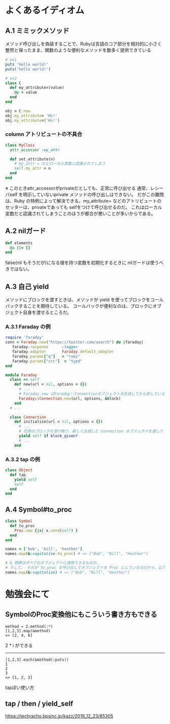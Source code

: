 # よくあるイディオム

## A.1 ミミックメソッド
メソッド呼び出しを偽装することで、Rubyは言語のコア部分を相対的に小さく整然と保ったまま、関数のような便利なメソッドを数多く提供できている

```ruby
# ex1
puts 'hello world!'
puts('hello world!')

# ex2
class C
  def my_attribute=(value)
    @p = value
  end
end

obj = C.new
obj.my_attribute= 'Hi!'
obj.my_attribute=('Hi!')
```

### column アトリビュートの不具合

```ruby
class MyClass
  attr_accessor :my_attr

  def set_attribute(n)
    # my_attr = だとローカル変数と認識されてしまう
    self.my_attr = n
  end
end
```

※ このときattr_accessorがprivateだとしても、正常に呼び出せる
通常、レシーバself を明示していないprivate メソッドの呼び出しはできない。
だがこの難問は、Ruby の特例によって解決できる。my_attribute= などのアトリビュートのセッターは、privateであっても selfをつけて呼び出せるのだ。
これはローカル変数だと認識されてしまうことのほうが都合が悪いことが多いからである。

## A.2 nilガード
```ruby
def elements
  @a ||= []
end
```
false(nil もそうだが)になる値を持つ変数を初期化するときに nilガードは使うべきではない。

## A.3 自己 yield
メソッドにブロックを渡すときは、メソッドが yield を使ってブロックをコールバックすることを期待している。
コールバックが便利なのは、ブロックにオブジェクト自身を渡せるところだ。

### A.3.1 Faraday の例
``` ruby
require 'faraday'
conn = Faraday.new("https://twitter.com/search") do |faraday|
   faraday.response      :logger
   faraday.adapter       Faraday.default_adapter
   faraday.params["q"]   = "ruby"
   faraday.params["src"]  = "typd"
end

module Faraday
  class << self
    def new(url = nil, options = {})
      # ...
      # Faraday.new はFaraday::Connectionオブジェクトを生成してから戻している
      Faraday::Connection.new(url, options, &block)
    end
  # ...

  class Connection
    def initialize(url = nil, options = {})
      # ...
      # 任意のブロックを受け取り、新しく生成した Connection オブジェクトを渡して yield している
      yield self if block_given?
      # ...
    end
```

### A.3.2 tap の例
```ruby
class Object
  def tap
    yield self
    self
  end
end
```

## A.4 Symbol#to_proc
```ruby
class Symbol
  def to_proc
    Proc.new {|x| x.send(self) }
  end
end

names = ['bob', 'bill', 'heather']
names.map(&:capitalize.to_proc) # => ["Bob", "Bill", "Heather"]

# & 修飾はすべてのオブジェクトに適用できるものだ。
# そして、 それが to_proc を呼び出してオブジェクトを Proc にしているのだから、以下のように書ける
names.map(&:capitalize) # => ["Bob", "Bill", "Heather"]
```

# 勉強会にて
## SymbolのProc変換他にもこういう書き方もできる

```
method = 2.method(:*)
[1,2,3].map(&method)
=> [2, 4, 6]  
```
2 * i ができる

----

```
[1,2,3].each(&method(:puts))
1
2
3
=> [1, 2, 3]
```
tapぽい使い方

## tap / then / yield_self
https://techracho.bpsinc.jp/kazz/2019_12_23/85305
